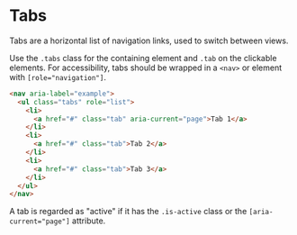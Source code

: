 # Tabs
Tabs are a horizontal list of navigation links, used to switch between views.

Use the `.tabs` class for the containing element and `.tab` on the clickable elements. For accessibility, tabs should be wrapped in a `<nav>` or element with `[role="navigation"]`.

```html render
<nav aria-label="example">
  <ul class="tabs" role="list">
    <li>
      <a href="#" class="tab" aria-current="page">Tab 1</a>
    </li>
    <li>
      <a href="#" class="tab">Tab 2</a>
    </li>
    <li>
      <a href="#" class="tab">Tab 3</a>
    </li>
  </ul>
</nav>
```

A tab is regarded as "active" if it has the `.is-active` class or the `[aria-current="page"]` attribute.